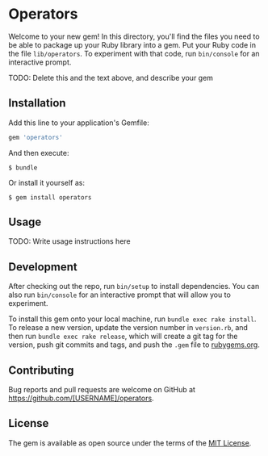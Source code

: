 # Operators

Welcome to your new gem! In this directory, you'll find the files you need to be able to package up your Ruby library into a gem. Put your Ruby code in the file `lib/operators`. To experiment with that code, run `bin/console` for an interactive prompt.

TODO: Delete this and the text above, and describe your gem

## Installation

Add this line to your application's Gemfile:

```ruby
gem 'operators'
```

And then execute:

    $ bundle

Or install it yourself as:

    $ gem install operators

## Usage

TODO: Write usage instructions here

## Development

After checking out the repo, run `bin/setup` to install dependencies. You can also run `bin/console` for an interactive prompt that will allow you to experiment.

To install this gem onto your local machine, run `bundle exec rake install`. To release a new version, update the version number in `version.rb`, and then run `bundle exec rake release`, which will create a git tag for the version, push git commits and tags, and push the `.gem` file to [rubygems.org](https://rubygems.org).

## Contributing

Bug reports and pull requests are welcome on GitHub at https://github.com/[USERNAME]/operators.


## License

The gem is available as open source under the terms of the [MIT License](http://opensource.org/licenses/MIT).

